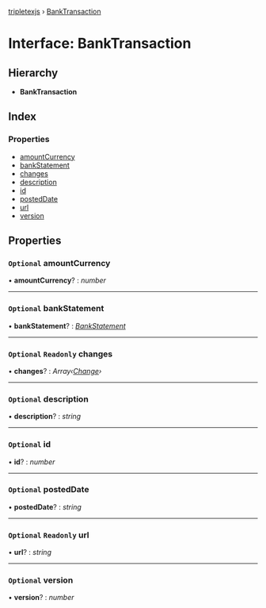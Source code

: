 [tripletexjs](../README.md) › [BankTransaction](banktransaction.md)

# Interface: BankTransaction

## Hierarchy

* **BankTransaction**

## Index

### Properties

* [amountCurrency](banktransaction.md#optional-amountcurrency)
* [bankStatement](banktransaction.md#optional-bankstatement)
* [changes](banktransaction.md#optional-readonly-changes)
* [description](banktransaction.md#optional-description)
* [id](banktransaction.md#optional-id)
* [postedDate](banktransaction.md#optional-posteddate)
* [url](banktransaction.md#optional-readonly-url)
* [version](banktransaction.md#optional-version)

## Properties

### `Optional` amountCurrency

• **amountCurrency**? : *number*

___

### `Optional` bankStatement

• **bankStatement**? : *[BankStatement](bankstatement.md)*

___

### `Optional` `Readonly` changes

• **changes**? : *Array‹[Change](../modules/change.md)›*

___

### `Optional` description

• **description**? : *string*

___

### `Optional` id

• **id**? : *number*

___

### `Optional` postedDate

• **postedDate**? : *string*

___

### `Optional` `Readonly` url

• **url**? : *string*

___

### `Optional` version

• **version**? : *number*
